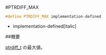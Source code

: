 #PTRDIFF_MAX
```cpp
#define PTRDIFF_MAX implementation-defined
```
* implementation-defined[italic]

##概要


[ptrdiff_t](/reference/cstddef/ptrdiff_t.md) の最大値。
